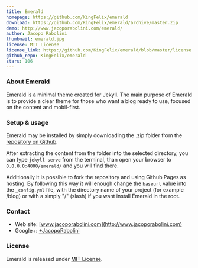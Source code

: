 ```yaml
---
title: Emerald
homepage: https://github.com/KingFelix/emerald
download: https://github.com/KingFelix/emerald/archive/master.zip
demo: http://www.jacoporabolini.com/emerald/
author: Jacopo Rabolini
thumbnail: emerald.jpg
license: MIT License
license_link: https://github.com/KingFelix/emerald/blob/master/license.md
github_repo: KingFelix/emerald
stars: 106
---
```


### About Emerald

Emerald is a minimal theme created for Jekyll. The main purpose of
Emerald is to provide a clear theme for those who want a blog ready to
use, focused on the content and mobil-first.

### Setup & usage

Emerald may be installed by simply downloading the .zip folder from
the [repository on
Github](https://github.com/KingFelix/emerald/archive/master.zip).

After extracting the content from the folder into the selected
directory, you can type ``jekyll serve`` from the terminal, than open
your browser to ``0.0.0.0:4000/emerald/`` and you will find there.

Additionally it is possible to fork the repository and using Github
Pages as hosting. By following this way it will enough change the
``baseurl`` value into the ``_config.yml`` file, with the directory
name of your project (for example /blog) or with a simply "/" (slash)
if you want install Emerald in the root.

### Contact

- Web site: [www.jacoporabolini.com](http://www.jacoporabolini.com)
- Google+: [+JacopoRabolini](https://plus.google.com/u/0/+JacopoRabolini/posts)

### License

Emerald is released under [MIT License](https://github.com/KingFelix/emerald/blob/master/license.md).
